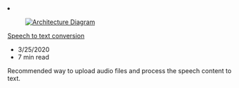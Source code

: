 <!-- This file is automatically generated by build/architectures/build_index.py. Any updates will be lost. -->

<!-- markdownlint-disable MD033 -->

<li class="grid-item item-column" data-categories="AI + Machine Learning ">
<article class="card">
    <div class="card-header has-margin-bottom-none" aria-hidden="true">
        <figure class="image diagram has-height-175 has-overflow-hidden level">
            <a href="/azure/architecture/reference-architectures/ai/speech-ai-ingestion"><img src="/azure/architecture/browse/thumbs/speech-ai-ingestion.png" class="diagram" alt="Architecture Diagram" data-linktype="relative-path"></a>
        </figure>
    </div>
    <div class="card-content">
        <a class="card-content-title has-margin-top-none" href="/azure/architecture/reference-architectures/ai/speech-ai-ingestion">
            <p>Speech to text conversion</p>
        </a>
        <ul class="card-content-metadata">
            <li>3/25/2020</li>
            <li>7 min read</li>
        </ul>
        <p class="card-content-description">Recommended way to upload audio files and process the speech content to text.</p>
        <div class="bottom-to-top-fade is-hidden-mobile"></div>
    </div>
</article>
</li>
